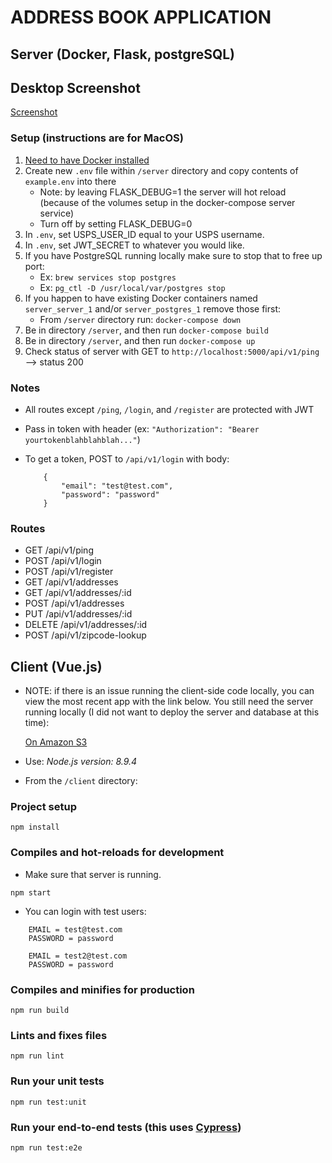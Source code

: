 # ADDRESS BOOK APPLICATION

## Server (Docker, Flask, postgreSQL)

## Desktop Screenshot
[Screenshot](Addr-Dashboard-Screenshot.png)

### Setup (instructions are for MacOS)

1. [Need to have Docker installed](https://docs.docker.com/install/)
2. Create new `.env` file within `/server` directory and copy contents of `example.env` into there
    * Note: by leaving FLASK_DEBUG=1 the server will hot reload (because of the volumes setup in the docker-compose server service)
    * Turn off by setting FLASK_DEBUG=0
3. In `.env`, set USPS_USER_ID equal to your USPS username. 
4. In `.env`, set JWT_SECRET to whatever you would like.
5. If you have PostgreSQL running locally make sure to stop that to free up port:
    * Ex: `brew services stop postgres`
    * Ex: `pg_ctl -D /usr/local/var/postgres stop`
6. If you happen to have existing Docker containers named `server_server_1` and/or `server_postgres_1` remove those first:
    * From `/server` directory run: `docker-compose down`
7. Be in directory `/server`, and then run `docker-compose build`
8. Be in directory `/server`, and then run `docker-compose up`
9. Check status of server with GET to `http://localhost:5000/api/v1/ping` --> status 200

### Notes

* All routes except `/ping`, `/login`, and `/register` are protected with JWT
* Pass in token with header (ex: `"Authorization": "Bearer yourtokenblahblahblah..."`)
* To get a token, POST to `/api/v1/login` with body:

    ```
        {
            "email": "test@test.com",
            "password": "password"
        }
    ```

### Routes

* GET /api/v1/ping
* POST /api/v1/login
* POST /api/v1/register
* GET /api/v1/addresses
* GET /api/v1/addresses/:id
* POST /api/v1/addresses
* PUT /api/v1/addresses/:id
* DELETE /api/v1/addresses/:id
* POST /api/v1/zipcode-lookup

## Client (Vue.js)

* NOTE: if there is an issue running the client-side code locally, you can view the most recent app with the link below. You still need the server running locally (I did not want to deploy the server and database at this time):

    [On Amazon S3](http://lee-address-book.s3-website-us-west-2.amazonaws.com/#/)

* Use: _Node.js version: 8.9.4_
* From the `/client` directory:

### Project setup

```
npm install
```

### Compiles and hot-reloads for development

* Make sure that server is running.

```
npm start
```

* You can login with test users:

```
    EMAIL = test@test.com
    PASSWORD = password
```

```
    EMAIL = test2@test.com
    PASSWORD = password
```

### Compiles and minifies for production
```
npm run build
```

### Lints and fixes files
```
npm run lint
```

### Run your unit tests
```
npm run test:unit
```

### Run your end-to-end tests (this uses [Cypress](https://www.cypress.io/))
```
npm run test:e2e
```

